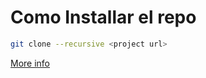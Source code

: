 # Como Installar el repo

```bash
git clone --recursive <project url>
```

[More info](https://github.blog/open-source/git/working-with-submodules/)
